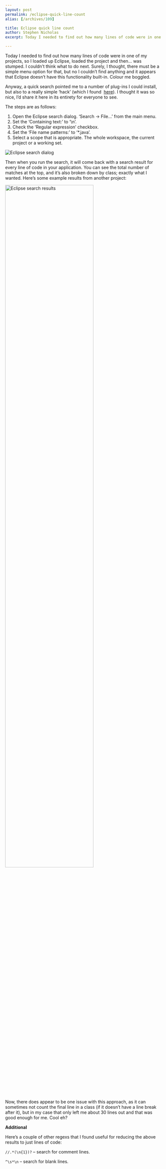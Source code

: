 ```yaml
---
layout: post
permalink: /eclipse-quick-line-count
alias: [/archives/109]

title: Eclipse quick line count
author: Stephen Nicholas
excerpt: Today I needed to find out how many lines of code were in one of my projects, so I loaded up Eclipse, loaded the project and then... was stumped.

---
```

Today I needed to find out how many lines of code were in one of my projects, so I loaded up Eclipse, loaded the project and then&#8230; was stumped. I couldn&#8217;t think what to do next. Surely, I thought, there must be a simple menu option for that, but no I couldn&#8217;t find anything and it appears that Eclipse doesn&#8217;t have this functionality built-in. Colour me boggled.

Anyway, a quick search pointed me to a number of plug-ins I could install, but also to a really simple &#8216;hack&#8217; (which I found  [here][1]). I thought it was so nice, I&#8217;d share it here in its entirety for everyone to see.

The steps are as follows:

  1. Open the Eclipse search dialog. &#8216;Search -> File&#8230;&#8217; from the main menu.
  2. Set the &#8216;Containing text:&#8217; to &#8216;\n&#8217;.
  3. Check the &#8216;Regular expression&#8217; checkbox.
  4. Set the &#8216;File name patterns:&#8217; to &#8216;*.java&#8217;.
  5. Select a scope that is appropriate. The whole workspace, the current project or a working set.

<img title="Eclipse search dialog" src="{{ site.baseurl }}/assets/img/search.png" alt="Eclipse search dialog"  />

Then when you run the search, it will come back with a search result for every line of code in your application. You can see the total number of matches at the top, and it&#8217;s also broken down by class; exactly what I wanted. Here&#8217;s some example results from another project:

<img title="Eclipse search results" src="{{ site.baseurl }}/assets/img/search_results.png" alt="Eclipse search results" style="width:75%"  />

Now, there does appear to be one issue with this approach, as it can sometimes not count the final line in a class (if it doesn&#8217;t have a line break after it), but in my case that only left me about 30 lines out and that was good enough for me. Cool eh?

**Additional**

Here&#8217;s a couple of other regexs that I found useful for reducing the above results to just lines of code:

`//.*(\n{1})?` &#8211; search for comment lines.

`^\s*\n` &#8211; search for blank lines.

 [1]: http://www.binaryfrost.com/index.php?/archives/207-Easy-way-to-count-Lines-of-Code-in-Eclipse.html
